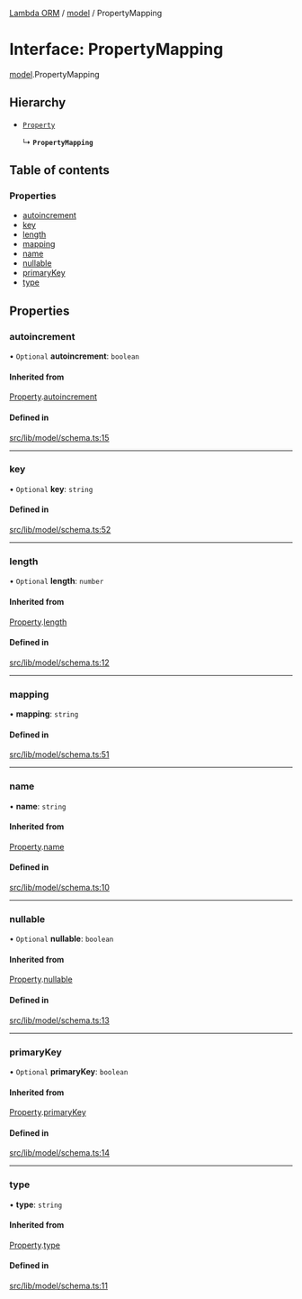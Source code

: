 [Lambda ORM](../README.md) / [model](../modules/model.md) / PropertyMapping

# Interface: PropertyMapping

[model](../modules/model.md).PropertyMapping

## Hierarchy

- [`Property`](model.Property.md)

  ↳ **`PropertyMapping`**

## Table of contents

### Properties

- [autoincrement](model.PropertyMapping.md#autoincrement)
- [key](model.PropertyMapping.md#key)
- [length](model.PropertyMapping.md#length)
- [mapping](model.PropertyMapping.md#mapping)
- [name](model.PropertyMapping.md#name)
- [nullable](model.PropertyMapping.md#nullable)
- [primaryKey](model.PropertyMapping.md#primarykey)
- [type](model.PropertyMapping.md#type)

## Properties

### autoincrement

• `Optional` **autoincrement**: `boolean`

#### Inherited from

[Property](model.Property.md).[autoincrement](model.Property.md#autoincrement)

#### Defined in

[src/lib/model/schema.ts:15](https://github.com/FlavioLionelRita/lambda-orm/blob/36f1fb3/src/lib/model/schema.ts#L15)

___

### key

• `Optional` **key**: `string`

#### Defined in

[src/lib/model/schema.ts:52](https://github.com/FlavioLionelRita/lambda-orm/blob/36f1fb3/src/lib/model/schema.ts#L52)

___

### length

• `Optional` **length**: `number`

#### Inherited from

[Property](model.Property.md).[length](model.Property.md#length)

#### Defined in

[src/lib/model/schema.ts:12](https://github.com/FlavioLionelRita/lambda-orm/blob/36f1fb3/src/lib/model/schema.ts#L12)

___

### mapping

• **mapping**: `string`

#### Defined in

[src/lib/model/schema.ts:51](https://github.com/FlavioLionelRita/lambda-orm/blob/36f1fb3/src/lib/model/schema.ts#L51)

___

### name

• **name**: `string`

#### Inherited from

[Property](model.Property.md).[name](model.Property.md#name)

#### Defined in

[src/lib/model/schema.ts:10](https://github.com/FlavioLionelRita/lambda-orm/blob/36f1fb3/src/lib/model/schema.ts#L10)

___

### nullable

• `Optional` **nullable**: `boolean`

#### Inherited from

[Property](model.Property.md).[nullable](model.Property.md#nullable)

#### Defined in

[src/lib/model/schema.ts:13](https://github.com/FlavioLionelRita/lambda-orm/blob/36f1fb3/src/lib/model/schema.ts#L13)

___

### primaryKey

• `Optional` **primaryKey**: `boolean`

#### Inherited from

[Property](model.Property.md).[primaryKey](model.Property.md#primarykey)

#### Defined in

[src/lib/model/schema.ts:14](https://github.com/FlavioLionelRita/lambda-orm/blob/36f1fb3/src/lib/model/schema.ts#L14)

___

### type

• **type**: `string`

#### Inherited from

[Property](model.Property.md).[type](model.Property.md#type)

#### Defined in

[src/lib/model/schema.ts:11](https://github.com/FlavioLionelRita/lambda-orm/blob/36f1fb3/src/lib/model/schema.ts#L11)
